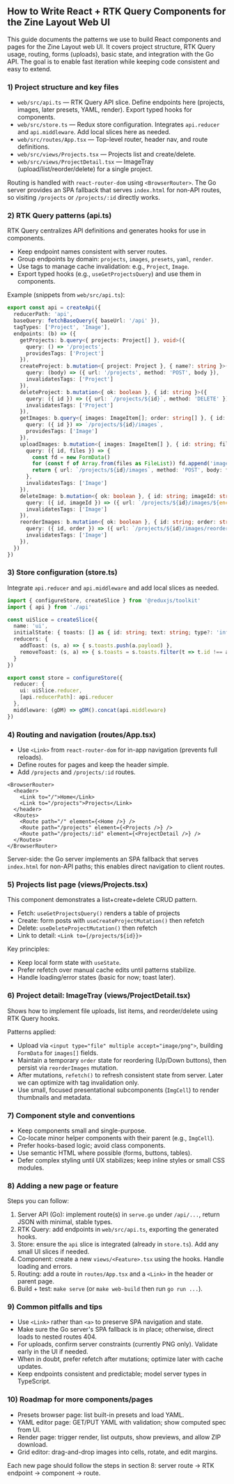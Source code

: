 ## How to Write React + RTK Query Components for the Zine Layout Web UI

This guide documents the patterns we use to build React components and pages for the Zine Layout web UI. It covers project structure, RTK Query usage, routing, forms (uploads), basic state, and integration with the Go API. The goal is to enable fast iteration while keeping code consistent and easy to extend.

### 1) Project structure and key files

- `web/src/api.ts` — RTK Query API slice. Define endpoints here (projects, images, later presets, YAML, render). Export typed hooks for components.
- `web/src/store.ts` — Redux store configuration. Integrates `api.reducer` and `api.middleware`. Add local slices here as needed.
- `web/src/routes/App.tsx` — Top-level router, header nav, and route definitions.
- `web/src/views/Projects.tsx` — Projects list and create/delete.
- `web/src/views/ProjectDetail.tsx` — ImageTray (upload/list/reorder/delete) for a single project.

Routing is handled with `react-router-dom` using `<BrowserRouter>`. The Go server provides an SPA fallback that serves `index.html` for non-API routes, so visiting `/projects` or `/projects/:id` directly works.

### 2) RTK Query patterns (api.ts)

RTK Query centralizes API definitions and generates hooks for use in components.

- Keep endpoint names consistent with server routes.
- Group endpoints by domain: `projects`, `images`, `presets`, `yaml`, `render`.
- Use tags to manage cache invalidation: e.g., `Project`, `Image`.
- Export typed hooks (e.g., `useGetProjectsQuery`) and use them in components.

Example (snippets from `web/src/api.ts`):

```ts
export const api = createApi({
  reducerPath: 'api',
  baseQuery: fetchBaseQuery({ baseUrl: '/api' }),
  tagTypes: ['Project', 'Image'],
  endpoints: (b) => ({
    getProjects: b.query<{ projects: Project[] }, void>({
      query: () => '/projects',
      providesTags: ['Project']
    }),
    createProject: b.mutation<{ project: Project }, { name?: string }>({
      query: (body) => ({ url: '/projects', method: 'POST', body }),
      invalidatesTags: ['Project']
    }),
    deleteProject: b.mutation<{ ok: boolean }, { id: string }>({
      query: ({ id }) => ({ url: `/projects/${id}`, method: 'DELETE' }),
      invalidatesTags: ['Project']
    }),
    getImages: b.query<{ images: ImageItem[]; order: string[] }, { id: string }>({
      query: ({ id }) => `/projects/${id}/images`,
      providesTags: ['Image']
    }),
    uploadImages: b.mutation<{ images: ImageItem[] }, { id: string; files: FileList | File[] }>({
      query: ({ id, files }) => {
        const fd = new FormData()
        for (const f of Array.from(files as FileList)) fd.append('images[]', f)
        return { url: `/projects/${id}/images`, method: 'POST', body: fd }
      },
      invalidatesTags: ['Image']
    }),
    deleteImage: b.mutation<{ ok: boolean }, { id: string; imageId: string }>({
      query: ({ id, imageId }) => ({ url: `/projects/${id}/images/${encodeURIComponent(imageId)}`, method: 'DELETE' }),
      invalidatesTags: ['Image']
    }),
    reorderImages: b.mutation<{ ok: boolean }, { id: string; order: string[] }>({
      query: ({ id, order }) => ({ url: `/projects/${id}/images/reorder`, method: 'POST', body: { order } }),
      invalidatesTags: ['Image']
    }),
  })
})
```

### 3) Store configuration (store.ts)

Integrate `api.reducer` and `api.middleware` and add local slices as needed.

```ts
import { configureStore, createSlice } from '@reduxjs/toolkit'
import { api } from './api'

const uiSlice = createSlice({
  name: 'ui',
  initialState: { toasts: [] as { id: string; text: string; type?: 'info'|'error' }[] },
  reducers: {
    addToast: (s, a) => { s.toasts.push(a.payload) },
    removeToast: (s, a) => { s.toasts = s.toasts.filter(t => t.id !== a.payload) }
  }
})

export const store = configureStore({
  reducer: {
    ui: uiSlice.reducer,
    [api.reducerPath]: api.reducer
  },
  middleware: (gDM) => gDM().concat(api.middleware)
})
```

### 4) Routing and navigation (routes/App.tsx)

- Use `<Link>` from `react-router-dom` for in-app navigation (prevents full reloads).
- Define routes for pages and keep the header simple.
- Add `/projects` and `/projects/:id` routes.

```tsx
<BrowserRouter>
  <header>
    <Link to="/">Home</Link>
    <Link to="/projects">Projects</Link>
  </header>
  <Routes>
    <Route path="/" element={<Home />} />
    <Route path="/projects" element={<Projects />} />
    <Route path="/projects/:id" element={<ProjectDetail />} />
  </Routes>
</BrowserRouter>
```

Server-side: the Go server implements an SPA fallback that serves `index.html` for non-API paths; this enables direct navigation to client routes.

### 5) Projects list page (views/Projects.tsx)

This component demonstrates a list+create+delete CRUD pattern.

- Fetch: `useGetProjectsQuery()` renders a table of projects
- Create: form posts with `useCreateProjectMutation()` then refetch
- Delete: `useDeleteProjectMutation()` then refetch
- Link to detail: `<Link to={/projects/${id}}>`

Key principles:

- Keep local form state with `useState`.
- Prefer refetch over manual cache edits until patterns stabilize.
- Handle loading/error states (basic for now; toast later).

### 6) Project detail: ImageTray (views/ProjectDetail.tsx)

Shows how to implement file uploads, list items, and reorder/delete using RTK Query hooks.

Patterns applied:

- Upload via `<input type="file" multiple accept="image/png">`, building `FormData` for `images[]` fields.
- Maintain a temporary `order` state for reordering (Up/Down buttons), then persist via `reorderImages` mutation.
- After mutations, `refetch()` to refresh consistent state from server. Later we can optimize with tag invalidation only.
- Use small, focused presentational subcomponents (`ImgCell`) to render thumbnails and metadata.

### 7) Component style and conventions

- Keep components small and single-purpose.
- Co-locate minor helper components with their parent (e.g., `ImgCell`).
- Prefer hooks-based logic; avoid class components.
- Use semantic HTML where possible (forms, buttons, tables).
- Defer complex styling until UX stabilizes; keep inline styles or small CSS modules.

### 8) Adding a new page or feature

Steps you can follow:

1. Server API (Go): implement route(s) in `serve.go` under `/api/...`, return JSON with minimal, stable types.
2. RTK Query: add endpoints in `web/src/api.ts`, exporting the generated hooks.
3. Store: ensure the `api` slice is integrated (already in `store.ts`). Add any small UI slices if needed.
4. Component: create a new `views/<Feature>.tsx` using the hooks. Handle loading and errors.
5. Routing: add a route in `routes/App.tsx` and a `<Link>` in the header or parent page.
6. Build + test: `make serve` (or `make web-build` then run `go run ...`).

### 9) Common pitfalls and tips

- Use `<Link>` rather than `<a>` to preserve SPA navigation and state.
- Make sure the Go server's SPA fallback is in place; otherwise, direct loads to nested routes 404.
- For uploads, confirm server constraints (currently PNG only). Validate early in the UI if needed.
- When in doubt, prefer refetch after mutations; optimize later with cache updates.
- Keep endpoints consistent and predictable; model server types in TypeScript.

### 10) Roadmap for more components/pages

- Presets browser page: list built-in presets and load YAML.
- YAML editor page: GET/PUT YAML with validation; show computed spec from UI.
- Render page: trigger render, list outputs, show previews, and allow ZIP download.
- Grid editor: drag-and-drop images into cells, rotate, and edit margins.

Each new page should follow the steps in section 8: server route → RTK endpoint → component → route.

